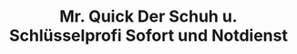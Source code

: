 ---
title: "Mr. Quick Der Schuh u. Schlüsselprofi Sofort und Notdienst"
url: /recklinghausen/mr-quick-der-schuh-u-schluesselprofi-sofort-und-notdienst/
shop: Schlüsseldienst
---
